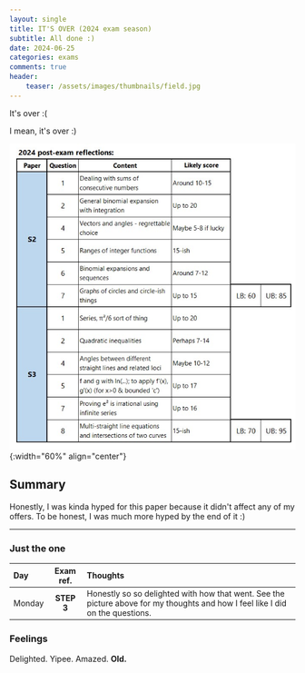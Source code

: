 ```yaml
---
layout: single
title: IT'S OVER (2024 exam season)
subtitle: All done :)
date: 2024-06-25
categories: exams
comments: true
header:
    teaser: /assets/images/thumbnails/field.jpg
---
```

It's over :(

I mean, it's over :)

![STEP thoughts](\assets\images\in_posts\step-thoughts.jpg){:width="60%" align="center"}


## Summary
Honestly, I was kinda hyped for this paper because it didn't affect any of my offers. To be honest, I was much more hyped by the end of it :)

---

### Just the one
|Day   | Exam ref.   | Thoughts   |
|:--- | :---: | :--- |
| Monday | **STEP 3** | Honestly so so delighted with how that went. See the picture above for my thoughts and how I feel like I did on the questions. |



### Feelings
Delighted. Yipee. Amazed. **Old.**